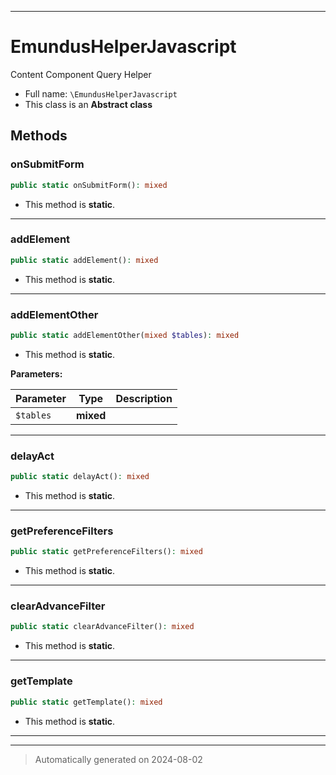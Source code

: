 ***

# EmundusHelperJavascript

Content Component Query Helper



* Full name: `\EmundusHelperJavascript`
* This class is an **Abstract class**




## Methods


### onSubmitForm



```php
public static onSubmitForm(): mixed
```



* This method is **static**.








***

### addElement



```php
public static addElement(): mixed
```



* This method is **static**.








***

### addElementOther



```php
public static addElementOther(mixed $tables): mixed
```



* This method is **static**.




**Parameters:**

| Parameter | Type | Description |
|-----------|------|-------------|
| `$tables` | **mixed** |  |





***

### delayAct



```php
public static delayAct(): mixed
```



* This method is **static**.








***

### getPreferenceFilters



```php
public static getPreferenceFilters(): mixed
```



* This method is **static**.








***

### clearAdvanceFilter



```php
public static clearAdvanceFilter(): mixed
```



* This method is **static**.








***

### getTemplate



```php
public static getTemplate(): mixed
```



* This method is **static**.








***


***
> Automatically generated on 2024-08-02
